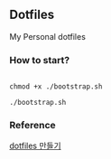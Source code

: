 ## Dotfiles

My Personal dotfiles

### How to start?

```

chmod +x ./bootstrap.sh

./bootstrap.sh

```

### Reference
[dotfiles 만들기](https://blog.appkr.dev/work-n-play/dotfiles/)
